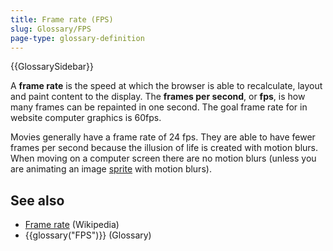 ```yaml
---
title: Frame rate (FPS)
slug: Glossary/FPS
page-type: glossary-definition
---
```


{{GlossarySidebar}}

A **frame rate** is the speed at which the browser is able to recalculate, layout and paint content to the display. The **frames per second**, or **fps**, is how many frames can be repainted in one second. The goal frame rate for in website computer graphics is 60fps.

Movies generally have a frame rate of 24 fps. They are able to have fewer frames per second because the illusion of life is created with motion blurs. When moving on a computer screen there are no motion blurs (unless you are animating an image [sprite](/en-US/docs/Web/CSS/CSS_Images/Implementing_image_sprites_in_CSS) with motion blurs).

## See also

- [Frame rate](https://en.wikipedia.org/wiki/Frame_rate) (Wikipedia)
- {{glossary("FPS")}} (Glossary)
